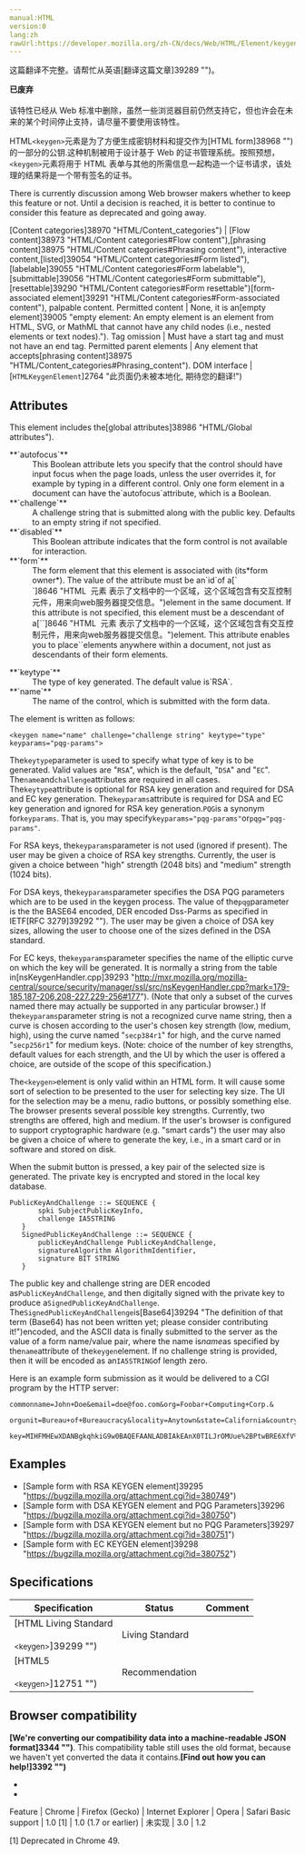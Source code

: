 ```yaml
---
manual:HTML
version:0
lang:zh
rawUrl:https://developer.mozilla.org/zh-CN/docs/Web/HTML/Element/keygen
---
```




这篇翻译不完整。请帮忙从英语[翻译这篇文章]39289 "")。






**已废弃**<br></br>该特性已经从 Web 标准中删除，虽然一些浏览器目前仍然支持它，但也许会在未来的某个时间停止支持，请尽量不要使用该特性。




HTML`<keygen>`元素是为了方便生成密钥材料和提交作为[HTML form]38968 "")的一部分的公钥.这种机制被用于设计基于 Web 的证书管理系统。按照预想，`<keygen>`元素将用于 HTML 表单与其他的所需信息一起构造一个证书请求，该处理的结果将是一个带有签名的证书。



There is currently discussion among Web browser makers whether to keep this feature or not. Until a decision is reached, it is better to continue to consider this feature as deprecated and going away.



[Content categories]38970 "HTML/Content_categories") | [Flow content]38973 "HTML/Content categories#Flow content"),[phrasing content]38975 "HTML/Content categories#Phrasing content"), interactive content,[listed]39054 "HTML/Content categories#Form listed"),[labelable]39055 "HTML/Content categories#Form labelable"),[submittable]39056 "HTML/Content categories#Form submittable"),[resettable]39290 "HTML/Content categories#Form resettable")[form-associated element]39291 "HTML/Content categories#Form-associated content"), palpable content. 
Permitted content | None, it is an[empty element]39005 "empty element: An empty element is an element from HTML, SVG, or MathML that cannot have any child nodes (i.e., nested elements or text nodes)."). 
Tag omission | Must have a start tag and must not have an end tag. 
Permitted parent elements | Any element that accepts[phrasing content]38975 "HTML/Content_categories#Phrasing_content"). 
DOM interface | [`HTMLKeygenElement`]2764 "此页面仍未被本地化, 期待您的翻译!") 


## Attributes<a name="Attributes"></a>


This element includes the[global attributes]38986 "HTML/Global attributes").

<dl><dt id=''>**`autofocus`**</dt><dd>This Boolean attribute lets you specify that the control should have input focus when the page loads, unless the user overrides it, for example by typing in a different control. Only one form element in a document can have the`autofocus`attribute, which is a Boolean.</dd><dt id=''>**`challenge`**</dt><dd>A challenge string that is submitted along with the public key. Defaults to an empty string if not specified.</dd><dt id=''>**`disabled`**</dt><dd>This Boolean attribute indicates that the form control is not available for interaction.</dd><dt id=''>**`form`**</dt><dd>The form element that this element is associated with (its*form owner*). The value of the attribute must be an`id`of a[`<form>`]8646 "HTML <form> 元素 表示了文档中的一个区域，这个区域包含有交互控制元件，用来向web服务器提交信息。")element in the same document. If this attribute is not specified, this element must be a descendant of a[`<form>`]8646 "HTML <form> 元素 表示了文档中的一个区域，这个区域包含有交互控制元件，用来向web服务器提交信息。")element. This attribute enables you to place`<keygen>`elements anywhere within a document, not just as descendants of their form elements.</dd><dt id=''>**`keytype`**</dt><dd>The type of key generated. The default value is`RSA`.</dd><dt id=''>**`name`**</dt><dd>The name of the control, which is submitted with the form data.</dd></dl>

The element is written as follows:


```
<keygen name="name" challenge="challenge string" keytype="type" keyparams="pqg-params">
```


The`keytype`parameter is used to specify what type of key is to be generated. Valid values are &quot;`RSA`&quot;, which is the default, &quot;`DSA`&quot; and &quot;`EC`&quot;. The`name`and`challenge`attributes are required in all cases. The`keytype`attribute is optional for RSA key generation and required for DSA and EC key generation. The`keyparams`attribute is required for DSA and EC key generation and ignored for RSA key generation.`PQG`is a synonym for`keyparams`. That is, you may specify`keyparams="pqg-params"`or`pqg="pqg-params"`.



For RSA keys, the`keyparams`parameter is not used (ignored if present). The user may be given a choice of RSA key strengths. Currently, the user is given a choice between &quot;high&quot; strength (2048 bits) and &quot;medium&quot; strength (1024 bits).



For DSA keys, the`keyparams`parameter specifies the DSA PQG parameters which are to be used in the keygen process. The value of the`pqg`parameter is the the BASE64 encoded, DER encoded Dss-Parms as specified in IETF[RFC 3279]39292 ""). The user may be given a choice of DSA key sizes, allowing the user to choose one of the sizes defined in the DSA standard.



For EC keys, the`keyparams`parameter specifies the name of the elliptic curve on which the key will be generated. It is normally a string from the table in[nsKeygenHandler.cpp]39293 "http://mxr.mozilla.org/mozilla-central/source/security/manager/ssl/src/nsKeygenHandler.cpp?mark=179-185,187-206,208-227,229-256#177"). (Note that only a subset of the curves named there may actually be supported in any particular browser.) If the`keyparams`parameter string is not a recognized curve name string, then a curve is chosen according to the user&#39;s chosen key strength (low, medium, high), using the curve named &quot;`secp384r1`&quot; for high, and the curve named &quot;`secp256r1`&quot; for medium keys. (Note: choice of the number of key strengths, default values for each strength, and the UI by which the user is offered a choice, are outside of the scope of this specification.)



The`<keygen>`element is only valid within an HTML form. It will cause some sort of selection to be presented to the user for selecting key size. The UI for the selection may be a menu, radio buttons, or possibly something else. The browser presents several possible key strengths. Currently, two strengths are offered, high and medium. If the user&#39;s browser is configured to support cryptographic hardware (e.g. &quot;smart cards&quot;) the user may also be given a choice of where to generate the key, i.e., in a smart card or in software and stored on disk.



When the submit button is pressed, a key pair of the selected size is generated. The private key is encrypted and stored in the local key database.


```
PublicKeyAndChallenge ::= SEQUENCE {
       spki SubjectPublicKeyInfo,
       challenge IA5STRING
   }
   SignedPublicKeyAndChallenge ::= SEQUENCE {
       publicKeyAndChallenge PublicKeyAndChallenge,
       signatureAlgorithm AlgorithmIdentifier,
       signature BIT STRING
   }
```


The public key and challenge string are DER encoded as`PublicKeyAndChallenge`, and then digitally signed with the private key to produce a`SignedPublicKeyAndChallenge`. The`SignedPublicKeyAndChallenge`is[Base64]39294 "The definition of that term (Base64) has not been written yet; please consider contributing it!")encoded, and the ASCII data is finally submitted to the server as the value of a form name/value pair, where the name is<var>name</var>as specified by the`name`attribute of the`keygen`element. If no challenge string is provided, then it will be encoded as an`IA5STRING`of length zero.



Here is an example form submission as it would be delivered to a CGI program by the HTTP server:


```
commonname=John+Doe&email=doe@foo.com&org=Foobar+Computing+Corp.&
   orgunit=Bureau+of+Bureaucracy&locality=Anytown&state=California&country=US&
   key=MIHFMHEwXDANBgkqhkiG9w0BAQEFAANLADBIAkEAnX0TILJrOMUue%2BPtwBRE6XfV%0AWtKQbsshxk5ZhcUwcwyvcnIq9b82QhJdoACdD34rqfCAIND46fXKQUnb0mvKzQID%0AAQABFhFNb3ppbGxhSXNNeUZyaWVuZDANBgkqhkiG9w0BAQQFAANBAAKv2Eex2n%2FS%0Ar%2F7iJNroWlSzSMtTiQTEB%2BADWHGj9u1xrUrOilq%2Fo2cuQxIfZcNZkYAkWP4DubqW%0Ai0%2F%2FrgBvmco%3D
```

## Examples<a name="Examples"></a>

* [Sample form with RSA KEYGEN element]39295 "https://bugzilla.mozilla.org/attachment.cgi?id=380749")
* [Sample form with DSA KEYGEN element and PQG Parameters]39296 "https://bugzilla.mozilla.org/attachment.cgi?id=380750")
* [Sample form with DSA KEYGEN element but no PQG Parameters]39297 "https://bugzilla.mozilla.org/attachment.cgi?id=380751")
* [Sample form with EC KEYGEN element]39298 "https://bugzilla.mozilla.org/attachment.cgi?id=380752")

## Specifications<a name="Specifications"></a>

Specification | Status | Comment 
 ---  |  ---  |  ---  | 
[HTML Living Standard<br></br><small>&lt;keygen&gt;</small>]39299 "") | Living Standard |  
[HTML5<br></br><small>&lt;keygen&gt;</small>]12751 "") | Recommendation |  


## Browser compatibility<a name="Browser_compatibility"></a>


**[We&#39;re converting our compatibility data into a machine-readable JSON format]3344 "")**. This compatibility table still uses the old format, because we haven&#39;t yet converted the data it contains.**[Find out how you can help!]3392 "")**


* 
* 

Feature | Chrome | Firefox (Gecko) | Internet Explorer | Opera | Safari 
Basic support | 1.0 [1] | 1.0 (1.7 or earlier) | 未实现 | 3.0 | 1.2 





[1] Deprecated in Chrome 49.




